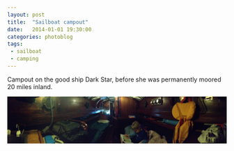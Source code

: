 ```yaml
---
layout: post
title:  "Sailboat campout"
date:   2014-01-01 19:30:00
categories: photoblog
tags:
 - sailboat
 - camping
---
```


Campout on the good ship Dark Star, before she was permanently moored 20 miles inland.

![photo of the cabin of the sailboat Dark Star](/images/sailboat-campout-jan-2014.jpg)
